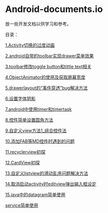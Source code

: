 # Android-documents.io
放一些开发文档以供学习和参考。

目录：

<a href="https://github.com/Yasic/Android-documents.io/blob/master/Activity%E5%88%87%E6%8D%A2%E7%9A%84%E8%BF%87%E5%BA%A6%E5%8A%A8%E7%94%BB">1.Activity切换的过度动画</a></p>
<a href="https://github.com/Yasic/Android-documents.io/blob/master/android%E8%87%AA%E5%B8%A6%E7%9A%84toolbar%E5%AE%9E%E7%8E%B0drawer%E8%8F%9C%E5%8D%95%E6%95%88%E6%9E%9C">2.android自带的toolbar实现drawer菜单效果</a></p>
<a href="https://github.com/Yasic/Android-documents.io/blob/master/toolbar%E4%BF%AE%E6%94%B9toggle%20button%E5%92%8Ctittle%20text%E7%9B%B8%E5%85%B3">3.toolbar修改toggle button和tittle text相关</a></p>
<a href="https://github.com/Yasic/Android-documents.io/blob/master/ObjectAnimator%E7%9A%84%E4%BD%BF%E7%94%A8%E5%8F%8A%E8%8E%B7%E5%8F%96%E5%B1%8F%E5%B9%95%E5%AE%BD%E5%BA%A6">4.ObjectAnimator的使用及获取屏幕宽度</a></p>
<a href="https://github.com/Yasic/Android-documents.io/blob/master/drawerlayout%E7%9A%84%E2%80%9C%E4%BA%8B%E4%BB%B6%E7%A9%BF%E9%80%8F%E2%80%9Dbug%E8%A7%A3%E5%86%B3%E6%96%B9%E6%B3%95">5.drawerlayout的“事件穿透”bug解决方法</a></p>
<a href="https://github.com/Yasic/Android-documents.io/blob/master/%E8%AE%BE%E7%BD%AE%E5%AD%97%E4%BD%93%E9%98%B4%E5%BD%B1">6.设置字体阴影</a></p>
<a href="https://github.com/Yasic/Android-documents.io/blob/master/android%E4%B8%AD%E4%BD%BF%E7%94%A8timer%E5%92%8Ctimertask">7.android中使用timer和timertask</a></p>
<a href="https://github.com/Yasic/Android-documents.io/blob/master/%E6%8E%A7%E4%BB%B6%E7%AE%80%E5%8D%95%E8%AE%BE%E7%BD%AE%E5%9C%86%E8%A7%92%E6%96%B9%E6%B3%95">8.控件简单设置圆角方法</a></p>
<a href="https://github.com/Yasic/Android-documents.io/blob/master/%E8%87%AA%E5%AE%9A%E4%B9%89view%E6%96%B9%E6%B3%951_%E7%BB%84%E5%90%88%E6%8E%A7%E4%BB%B6%E6%B3%95">9.自定义view方法1_组合控件法</a></p>
<a href="https://github.com/Yasic/Android-documents.io/blob/master/%E6%B7%BB%E5%8A%A0FAB%E7%AD%89MD%E6%8E%A7%E4%BB%B6%E6%97%B6%E9%81%87%E5%88%B0%E7%9A%84%E9%97%AE%E9%A2%98">10.添加FAB等MD控件时遇到的问题</a></p>
<a href="https://github.com/Yasic/Android-documents.io/blob/master/recyclerview%E5%88%9D%E6%8E%A2">11.recyclerview初探</a></p>
<a href="https://github.com/Yasic/Android-documents.io/blob/master/CardView%E5%88%9D%E6%8E%A2">12.CardView初探</a></p>
<a href="https://github.com/Yasic/Android-documents.io/blob/master/%E8%87%AA%E5%AE%9A%E4%B9%89listview%E7%9A%84%E6%BB%91%E5%8A%A8%E4%B9%B1%E5%BA%8F%E9%97%AE%E9%A2%98%E8%A7%A3%E5%86%B3%E6%96%B9%E6%B3%95">13.自定义listview的滑动乱序问题解决方法</a></p>
<a href="https://github.com/Yasic/Android-documents.io/blob/master/%E5%8F%96%E6%B6%88%E5%90%AF%E5%8A%A8activity%E6%97%B6editview%E5%BC%B9%E5%87%BA%E8%BE%93%E5%85%A5%E6%A1%86%E8%AE%BE%E5%AE%9A">14.取消启动activity时editview弹出输入框设定</a></p>
<a href="https://github.com/Yasic/Android-documents.io/blob/master/java%E4%B8%AD%E7%9A%84datagram%E7%AE%80%E5%8D%95%E4%BD%BF%E7%94%A8">15.java中的datagram简单使用</a></p>
<a href="https://github.com/Yasic/Android-documents.io/blob/master/service%E7%AE%80%E5%8D%95%E4%BD%BF%E7%94%A8">service简单使用</a></p>

